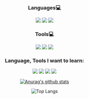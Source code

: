 <div align="center">
  
### Languages💻

  <p>
<image src="https://img.shields.io/badge/Python-blue?style=flat-square&logo=Python&logoColor=white"/>
<image src="https://img.shields.io/badge/Fastapi-4169E1?style=flat-square&logo=fastapi&logoColor=white"/>
<image src="https://img.shields.io/badge/Postgresql-009688?style=flat-square&logo=postgresql&logoColor=white"/>
  </p>

### Tools💻
<p>
<image src="https://img.shields.io/badge/docker-2496ED?style=flat-square&logo=docker&logoColor=white"/>
<image src="https://img.shields.io/badge/pycharm-000000?style=flat-square&logo=pycharm&logoColor=white"/>
<image src="https://img.shields.io/badge/postman-FF6C37?style=flat-square&logo=postman&logoColor=white"/>
</p>
  
### Language, Tools I want to learn:
  <p>
<image src="https://img.shields.io/badge/apachekafka-231F20?style=flat-square&logo=apachekafka&logoColor=white"/>
<image src="https://img.shields.io/badge/tensorflow-FF6F00?style=flat-square&logo=tensorflow&logoColor=white"/>
<image src="https://img.shields.io/badge/React-5cccea?style=flat-square&logo=React&logoColor=white"/>
<image src="https://img.shields.io/badge/AWS-232F3E?style=flat-square&logo=AmazonAWS&logoColor=white"/>
  </p>
  
[![Anurag's github stats](https://github-readme-stats.vercel.app/api?username=suyeonU&hide=contribs,prs)](https://github.com/anuraghazra/github-readme-stats)
</br>

![Top Langs](https://github-readme-stats.vercel.app/api/top-langs/?username=suyeonU&layout=compact)
<!--
**suyeonU/suyeonU** is a ✨ _special_ ✨ repository because its `README.md` (this file) appears on your GitHub profile.

Here are some ideas to get you started:

